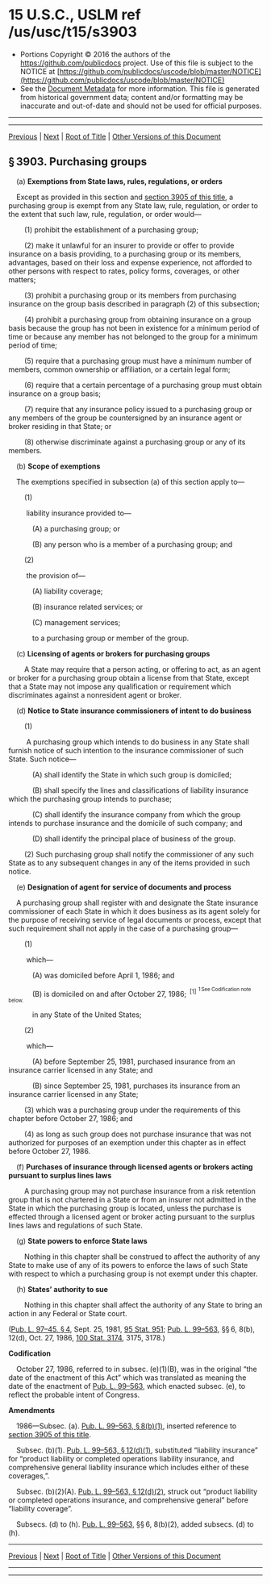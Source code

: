 ---
---

# 15 U.S.C., USLM ref /us/usc/t15/s3903

* Portions Copyright © 2016 the authors of the https://github.com/publicdocs project.
  Use of this file is subject to the NOTICE at [https://github.com/publicdocs/uscode/blob/master/NOTICE](https://github.com/publicdocs/uscode/blob/master/NOTICE)
* See the [Document Metadata](././../../../..//README.md) for more information.
  This file is generated from historical government data; content and/or formatting may be inaccurate and out-of-date and should not be used for official purposes.

----------
----------

[Previous](./../../../..//us/usc/t15/ch65/m__us_usc_t15_s3902.md) | [Next](./../../../..//us/usc/t15/ch65/m__us_usc_t15_s3904.md) | [Root of Title](./../../../../) | [Other Versions of this Document](https://publicdocs.github.io/go/links?ns=uslm&ref=%2Fus%2Fusc%2Ft15%2Fs3903)

## § 3903. Purchasing groups

    (a) __Exemptions from State laws, rules, regulations, or orders__ 

    Except as provided in this section and [section 3905 of this title][/us/usc/t15/s3905], a purchasing group is exempt from any State law, rule, regulation, or order to the extent that such law, rule, regulation, or order would—

        (1) prohibit the establishment of a purchasing group;

        (2) make it unlawful for an insurer to provide or offer to provide insurance on a basis providing, to a purchasing group or its members, advantages, based on their loss and expense experience, not afforded to other persons with respect to rates, policy forms, coverages, or other matters;

        (3) prohibit a purchasing group or its members from purchasing insurance on the group basis described in paragraph (2) of this subsection;

        (4) prohibit a purchasing group from obtaining insurance on a group basis because the group has not been in existence for a minimum period of time or because any member has not belonged to the group for a minimum period of time;

        (5) require that a purchasing group must have a minimum number of members, common ownership or affiliation, or a certain legal form;

        (6) require that a certain percentage of a purchasing group must obtain insurance on a group basis;

        (7) require that any insurance policy issued to a purchasing group or any members of the group be countersigned by an insurance agent or broker residing in that State; or

        (8) otherwise discriminate against a purchasing group or any of its members.

    (b) __Scope of exemptions__ 

    The exemptions specified in subsection (a) of this section apply to—

        (1)

         liability insurance provided to—

            (A) a purchasing group; or

            (B) any person who is a member of a purchasing group; and

        (2)

         the provision of—

            (A) liability coverage;

            (B) insurance related services; or

            (C) management services;

            to a purchasing group or member of the group.

    (c) __Licensing of agents or brokers for purchasing groups__ 

        A State may require that a person acting, or offering to act, as an agent or broker for a purchasing group obtain a license from that State, except that a State may not impose any qualification or requirement which discriminates against a nonresident agent or broker.

    (d) __Notice to State insurance commissioners of intent to do business__ 

        (1)

         A purchasing group which intends to do business in any State shall furnish notice of such intention to the insurance commissioner of such State. Such notice—

            (A) shall identify the State in which such group is domiciled;

            (B) shall specify the lines and classifications of liability insurance which the purchasing group intends to purchase;

            (C) shall identify the insurance company from which the group intends to purchase insurance and the domicile of such company; and

            (D) shall identify the principal place of business of the group.

        (2) Such purchasing group shall notify the commissioner of any such State as to any subsequent changes in any of the items provided in such notice.

    (e) __Designation of agent for service of documents and process__ 

    A purchasing group shall register with and designate the State insurance commissioner of each State in which it does business as its agent solely for the purpose of receiving service of legal documents or process, except that such requirement shall not apply in the case of a purchasing group—

        (1)

         which—

            (A) was domiciled before April 1, 1986; and

            (B) is domiciled on and after October 27, 1986;  <sup>\[1\]</sup>  <sup><sup> 1 See Codification note below. </sup></sup> 

            in any State of the United States;

        (2)

         which—

            (A) before September 25, 1981, purchased insurance from an insurance carrier licensed in any State; and

            (B) since September 25, 1981, purchases its insurance from an insurance carrier licensed in any State;

        (3) which was a purchasing group under the requirements of this chapter before October 27, 1986; and

        (4) as long as such group does not purchase insurance that was not authorized for purposes of an exemption under this chapter as in effect before October 27, 1986.

    (f) __Purchases of insurance through licensed agents or brokers acting pursuant to surplus lines laws__ 

        A purchasing group may not purchase insurance from a risk retention group that is not chartered in a State or from an insurer not admitted in the State in which the purchasing group is located, unless the purchase is effected through a licensed agent or broker acting pursuant to the surplus lines laws and regulations of such State.

    (g) __State powers to enforce State laws__ 

        Nothing in this chapter shall be construed to affect the authority of any State to make use of any of its powers to enforce the laws of such State with respect to which a purchasing group is not exempt under this chapter.

    (h) __States’ authority to sue__ 

        Nothing in this chapter shall affect the authority of any State to bring an action in any Federal or State court.

([Pub. L. 97–45, § 4][/us/pl/97/45/s4], Sept. 25, 1981, [95 Stat. 951][/us/stat/95/951]; [Pub. L. 99–563][/us/pl/99/563], §§ 6, 8(b), 12(d), Oct. 27, 1986, [100 Stat. 3174][/us/stat/100/3174], 3175, 3178.)

 __Codification__ 

    October 27, 1986, referred to in subsec. (e)(1)(B), was in the original “the date of the enactment of this Act” which was translated as meaning the date of the enactment of [Pub. L. 99–563][/us/pl/99/563], which enacted subsec. (e), to reflect the probable intent of Congress.

 __Amendments__ 

    1986—Subsec. (a). [Pub. L. 99–563, § 8(b)(1)][/us/pl/99/563/s8/b/1], inserted reference to [section 3905 of this title][/us/usc/t15/s3905].

    Subsec. (b)(1). [Pub. L. 99–563, § 12(d)(1)][/us/pl/99/563/s12/d/1], substituted “liability insurance” for “product liability or completed operations liability insurance, and comprehensive general liability insurance which includes either of these coverages,”.

    Subsec. (b)(2)(A). [Pub. L. 99–563, § 12(d)(2)][/us/pl/99/563/s12/d/2], struck out “product liability or completed operations insurance, and comprehensive general” before “liability coverage”.

    Subsecs. (d) to (h). [Pub. L. 99–563][/us/pl/99/563], §§ 6, 8(b)(2), added subsecs. (d) to (h).

----------

[Previous](./../../../..//us/usc/t15/ch65/m__us_usc_t15_s3902.md) | [Next](./../../../..//us/usc/t15/ch65/m__us_usc_t15_s3904.md) | [Root of Title](./../../../../) | [Other Versions of this Document](https://publicdocs.github.io/go/links?ns=uslm&ref=%2Fus%2Fusc%2Ft15%2Fs3903)

----------
----------

[/us/usc/t15/s3905]: https://publicdocs.github.io/go/links?ns=uslm&ref=%2Fus%2Fusc%2Ft15%2Fs3905
[/us/pl/97/45/s4]: https://publicdocs.github.io/go/links?ns=uslm&ref=%2Fus%2Fpl%2F97%2F45%2Fs4
[/us/stat/95/951]: https://publicdocs.github.io/go/links?ns=uslm&ref=%2Fus%2Fstat%2F95%2F951
[/us/pl/99/563]: https://publicdocs.github.io/go/links?ns=uslm&ref=%2Fus%2Fpl%2F99%2F563
[/us/stat/100/3174]: https://publicdocs.github.io/go/links?ns=uslm&ref=%2Fus%2Fstat%2F100%2F3174
[/us/pl/99/563]: https://publicdocs.github.io/go/links?ns=uslm&ref=%2Fus%2Fpl%2F99%2F563
[/us/pl/99/563/s8/b/1]: https://publicdocs.github.io/go/links?ns=uslm&ref=%2Fus%2Fpl%2F99%2F563%2Fs8%2Fb%2F1
[/us/usc/t15/s3905]: https://publicdocs.github.io/go/links?ns=uslm&ref=%2Fus%2Fusc%2Ft15%2Fs3905
[/us/pl/99/563/s12/d/1]: https://publicdocs.github.io/go/links?ns=uslm&ref=%2Fus%2Fpl%2F99%2F563%2Fs12%2Fd%2F1
[/us/pl/99/563/s12/d/2]: https://publicdocs.github.io/go/links?ns=uslm&ref=%2Fus%2Fpl%2F99%2F563%2Fs12%2Fd%2F2
[/us/pl/99/563]: https://publicdocs.github.io/go/links?ns=uslm&ref=%2Fus%2Fpl%2F99%2F563


